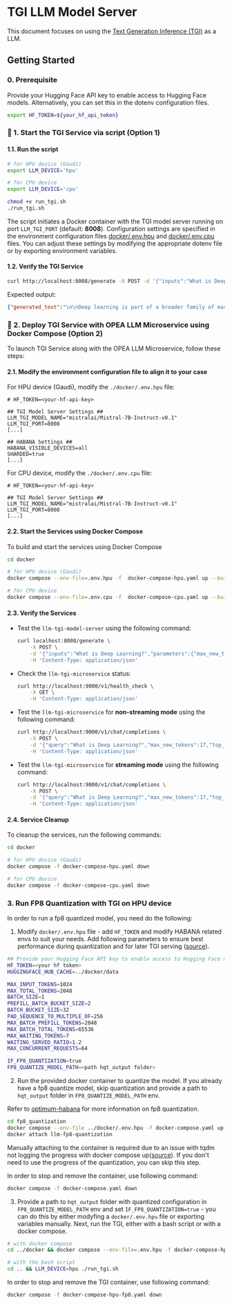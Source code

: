 # TGI LLM Model Server

This document focuses on using the [Text Generation Inference (TGI)](https://github.com/huggingface/text-generation-inference) as a LLM.


## Getting Started

### 0. Prerequisite
Provide your Hugging Face API key to enable access to Hugging Face models. Alternatively, you can set this in the dotenv configuration files.

```bash
export HF_TOKEN=${your_hf_api_token}
```

### 🚀 1. Start the TGI Service via script (Option 1)
#### 1.1. Run the script

```bash
# for HPU device (Gaudi)
export LLM_DEVICE='hpu'

# for CPU device
export LLM_DEVICE='cpu'

chmod +x run_tgi.sh
./run_tgi.sh
```
The script initiates a Docker container with the TGI model server running on port `LLM_TGI_PORT` (default: **8008**). Configuration settings are specified in the environment configuration files [docker/.env.hpu](docker/.env.hpu) and [docker/.env.cpu](docker/.env.cpu) files. You can adjust these settings by modifying the appropriate dotenv file or by exporting environment variables.

#### 1.2. Verify the TGI Service

```bash
curl http://localhost:8008/generate -X POST -d '{"inputs":"What is Deep Learning?","parameters":{"max_new_tokens":17, "do_sample": true}}' -H 'Content-Type: application/json'
```

Expected output:
```json
{"generated_text":"\n\nDeep learning is part of a broader family of machine learning methods referred to as"}
```

### 🚀 2. Deploy TGI Service with OPEA LLM Microservice using Docker Compose (Option 2)
To launch TGI Service along with the OPEA LLM Microservice, follow these steps:

#### 2.1. Modify the environment configuration file to align it to your case

For HPU device (Gaudi), modify the `./docker/.env.hpu` file:
```env
# HF_TOKEN=<your-hf-api-key>

## TGI Model Server Settings ##
LLM_TGI_MODEL_NAME="mistralai/Mistral-7B-Instruct-v0.1"
LLM_TGI_PORT=8008
[...]

## HABANA Settings ##
HABANA_VISIBLE_DEVICES=all
SHARDED=true
[...]
```

For CPU device, modify the `./docker/.env.cpu` file:
```env
# HF_TOKEN=<your-hf-api-key>

## TGI Model Server Settings ##
LLM_TGI_MODEL_NAME="mistralai/Mistral-7B-Instruct-v0.1"
LLM_TGI_PORT=8008
[...]
```


#### 2.2. Start the Services using Docker Compose

To build and start the services using Docker Compose

```bash
cd docker

# for HPU device (Gaudi)
docker compose --env-file=.env.hpu -f  docker-compose-hpu.yaml up --build -d

# for CPU device
docker compose --env-file=.env.cpu -f  docker-compose-cpu.yaml up --build -d

```


#### 2.3. Verify the Services

 - Test the `llm-tgi-model-server` using the following command:

    ```bash
    curl localhost:8008/generate \
        -X POST \
        -d '{"inputs":"What is Deep Learning?","parameters":{"max_new_tokens":17, "do_sample": true}}' \
        -H 'Content-Type: application/json'
    ```

- Check the `llm-tgi-microservice` status:
    ```bash
    curl http://localhost:9000/v1/health_check \
        -X GET \
        -H 'Content-Type: application/json'
    ```

- Test the `llm-tgi-microservice` for **non-streaming mode** using the following command:
    ```bash
    curl http://localhost:9000/v1/chat/completions \
        -X POST \
        -d '{"query":"What is Deep Learning?","max_new_tokens":17,"top_k":10,"top_p":0.95,"typical_p":0.95,"temperature":0.01,"repetition_penalty":1.03,"streaming":false}' \
        -H 'Content-Type: application/json'
    ```

- Test the `llm-tgi-microservice` for **streaming mode** using the following command:
    ```bash
    curl http://localhost:9000/v1/chat/completions \
        -X POST \
        -d '{"query":"What is Deep Learning?","max_new_tokens":17,"top_k":10,"top_p":0.95,"typical_p":0.95,"temperature":0.01,"repetition_penalty":1.03,"streaming":true}' \
        -H 'Content-Type: application/json'
    ```

#### 2.4. Service Cleanup

To cleanup the services, run the following commands:

```bash
cd docker

# for HPU device (Gaudi)
docker compose -f docker-compose-hpu.yaml down

# for CPU device
docker compose -f docker-compose-cpu.yaml down
```

### 3. Run FP8 Quantization with TGI on HPU device
In order to run a fp8 quantized model, you need do the following:

1. Modify `docker/.env.hpu` file - add `HF_TOKEN` and modify HABANA related envs to suit your needs. Add following parameters to ensure best performance during quantization and for later TGI serving ([source](https://github.com/huggingface/tgi-gaudi?tab=readme-ov-file#running-tgi-with-fp8-precision)).

```bash
## Provide your Hugging Face API key to enable access to Hugging Face models.
HF_TOKEN=<your hf token>
HUGGINGFACE_HUB_CACHE=../docker/data

MAX_INPUT_TOKENS=1024
MAX_TOTAL_TOKENS=2048
BATCH_SIZE=1
PREFILL_BATCH_BUCKET_SIZE=2
BATCH_BUCKET_SIZE=32
PAD_SEQUENCE_TO_MULTIPLE_OF=256
MAX_BATCH_PREFILL_TOKENS=2048
MAX_BATCH_TOTAL_TOKENS=65536
MAX_WAITING_TOKENS=7
WAITING_SERVED_RATIO=1.2
MAX_CONCURRENT_REQUESTS=64

IF_FP8_QUANTIZATION=true
FP8_QUANTIZE_MODEL_PATH=<path hqt_output folder>
```

2. Run the provided docker container to quantize the model. If you already have a fp8 quantize model, skip quantization and provide a path to `hqt_output` folder in `FP8_QUANTIZE_MODEL_PATH` env.

Refer to [optimum-habana](https://github.com/huggingface/optimum-habana/tree/main/examples/text-generation) for more information on fp8 quantization.

 ```bash
cd fp8_quantization
docker compose --env-file ../docker/.env.hpu -f docker-compose.yaml up -d --build
docker attach llm-fp8-quantization
```

Manually attaching to the container is required due to an issue with tqdm not logging the progress with docker compose up([source](https://github.com/tqdm/tqdm/issues/771)). If you don't need to use the progress of the quantization, you can skip this step.

In order to stop and remove the container, use following command:

```bash
docker compose -f docker-compose.yaml down
```

3. Provide a path to `hqt_output` folder with quantized configuration in `FP8_QUANTIZE_MODEL_PATH` env and set `IF_FP8_QUANTIZATION=true` - you can do this by either modyfing a `docker/.env.hpu` file or exporting variables manually. Next, run the TGI, either with a bash script or with a docker compose.

```bash
# with docker compose
cd ../docker && docker compose --env-file=.env.hpu -f docker-compose-hpu-fp8.yaml up --build llm-tgi-fp8-model-server

# with the bash script
cd .. && LLM_DEVICE=hpu ./run_tgi.sh
```

In order to stop and remove the TGI container, use following command:

```bash
docker compose -f docker-compose-hpu-fp8.yaml down
```